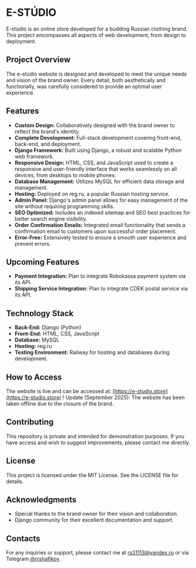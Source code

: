 # E-STÚDIO

E-stúdio is an online store developed for a budding Russian clothing brand. This project encompasses all aspects of web development, from design to deployment.

## Project Overview

The e-stúdio website is designed and developed to meet the unique needs and vision of the brand owner. Every detail, both aesthetically and functionally, was carefully considered to provide an optimal user experience.

## Features

- **Custom Design:** Collaboratively designed with the brand owner to reflect the brand's identity.
- **Complete Development:** Full-stack development covering front-end, back-end, and deployment.
- **Django Framework:** Built using Django, a robust and scalable Python web framework.
- **Responsive Design:** HTML, CSS, and JavaScript used to create a responsive and user-friendly interface that works seamlessly on all devices, from desktops to mobile phones.
- **Database Management:** Utilizes MySQL for efficient data storage and management.
- **Hosting:** Deployed on reg.ru, a popular Russian hosting service.
- **Admin Panel:** Django's admin panel allows for easy management of the site without requiring programming skills.
- **SEO Optimized:** Includes an indexed sitemap and SEO best practices for better search engine visibility.
- **Order Confirmation Emails:** Integrated email functionality that sends a confirmation email to customers upon successful order placement.
- **Error-Free:** Extensively tested to ensure a smooth user experience and prevent errors.

## Upcoming Features

- **Payment Integration:** Plan to integrate Robokassa payment system via its API.
- **Shipping Service Integration:** Plan to integrate CDEK postal service via its API.

## Technology Stack

- **Back-End:** Django (Python)
- **Front-End:** HTML, CSS, JavaScript
- **Database:** MySQL
- **Hosting:** reg.ru
- **Testing Environment:** Railway for hosting and databases during development.

## How to Access

The website is live and can be accessed at: [https://e-studio.store](https://e-studio.store)
! Update (September 2025): The website has been taken offline due to the closure of the brand.

## Contributing

This repository is private and intended for demonstration purposes. If you have access and wish to suggest improvements, please contact me directly.

## License

This project is licensed under the MIT License. See the LICENSE file for details.

## Acknowledgments

- Special thanks to the brand owner for their vision and collaboration.
- Django community for their excellent documentation and support.

## Contacts

For any inquiries or support, please contact me at [rs31113@yandex.ru](mailto:rs31113@yandex.ru) or via Telegram [@rrshafikov](https://t.me/rrshafikov).
